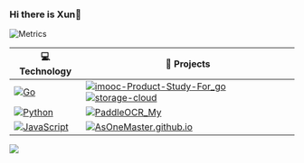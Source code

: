 ### Hi there is Xun👋

<!--
**AsOneMaster/AsOneMaster** is a ✨ _special_ ✨ repository because its `README.md` (this file) appears on your GitHub profile.

Here are some ideas to get you started:

- 🔭 I’m currently working on ...
- 🌱 I’m currently learning ...
- 👯 I’m looking to collaborate on ...
- 🤔 I’m looking for help with ...
- 💬 Ask me about ...
- 📫 How to reach me: ...
- 😄 Pronouns: ...
- ⚡ Fun fact: ...
-->

![Metrics](https://metrics.lecoq.io/AsOneMaster?template=classic&base.indepth=false&base.hireable=false&config.timezone=Asia%2FShanghai)

<!-- START OF PROFILE STACK, DO NOT REMOVE -->
| 💻 **Technology** | 🚀 **Projects** |
| - | - |
| [![Go](https://img.shields.io/static/v1?label=&message=Go&color=3776AB&logo=Go&logoColor=FFFFFF)](https://golang.google.cn/) | [![imooc-Product-Study-For_go](https://img.shields.io/static/v1?label=&message=imooc-Product-Study-For_go&color=000605&logo=github&logoColor=FFFFFF&labelColor=000605)](https://github.com/AsOneMaster/imooc-Product-Study-For_go) [![storage-cloud](https://img.shields.io/static/v1?label=&message=storage-cloud&color=000605&logo=github&logoColor=FFFFFF&labelColor=000605)](https://github.com/AsOneMaster/storage-cloud) |
| [![Python](https://img.shields.io/static/v1?label=&message=Python&color=000605&logo=Python&logoColor=FFFFFF)](https://www.python.org/) | [![PaddleOCR_My](https://img.shields.io/static/v1?label=&message=PaddleOCR_My&color=000605&logo=github&logoColor=FFFFFF&labelColor=000605)](https://github.com/AsOneMaster/PaddleOCR_My) |
| [![JavaScript](https://img.shields.io/static/v1?label=&message=JavaScript&color=F7DF1E&logo=JavaScript&logoColor=FFFFFF)](https://javascript.info/) | [![AsOneMaster.github.io](https://img.shields.io/static/v1?label=&message=AsOneMaster.github.io&color=000605&logo=github&logoColor=FFFFFF&labelColor=000605)](https://github.com/AsOneMaster/AsOneMaster.github.io) |
<!-- END OF PROFILE STACK, DO NOT REMOVE -->

![](https://github-readme-stats.vercel.app/api?username=AsOneMaster&theme=dark)
